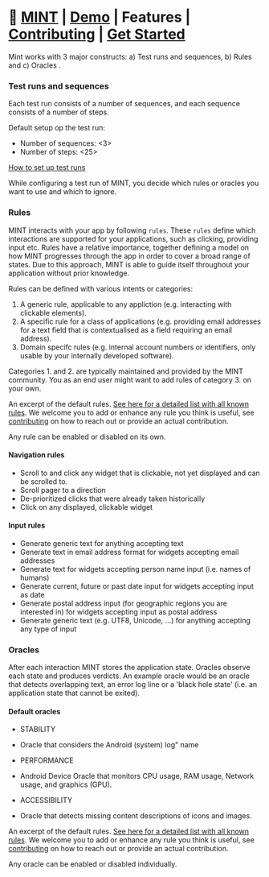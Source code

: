 # 🌿 [MINT](/README.md) | [Demo](demo.md) | Features | [Contributing](contributing.md) | [Get Started](android.md)

Mint works with 3 major constructs: a) Test runs and sequences, b) Rules and c) Oracles . 

### Test runs and sequences 

Each test run consists of a number of sequences, and each sequence consists of a number of steps. 

Default setup op the test run: 

- Number of sequences: <3> 
- Number of steps: <25> 

[How to set up test runs](/docs/android.md#creating-your-first-test)

While configuring a test run of MINT, you decide which rules or oracles you want to use and which to ignore. 

### Rules 

MINT interacts with your app by following `rules`. These `rules` define which interactions are supported for your applications, such as clicking, providing input etc. Rules have a relative importance, together defining a model on how MINT progresses through the app in order to cover a broad range of states. Due to this approach, MINT is able to guide itself throughout your application without prior knowledge.

Rules can be defined with various intents or categories:
1. A generic rule, applicable to any appliction (e.g. interacting with clickable elements).
2. A specific rule for a class of applications (e.g. providing email addresses for a text field that is contextualised as a field requiring an email address).
3. Domain specifc rules (e.g. internal account numbers or identifiers, only usable by your internally developed software).

Categories 1. and 2. are typically maintained and provided by the MINT community. You as an end user might want to add rules of category 3. on your own.

An excerpt of the default rules. [See here for a detailed list with all known rules](/android-core/src/main/kotlin/org/mint/android/rule). We welcome you to add or enhance any rule you think is useful, see [contributing](/docs/contributing.md) on how to reach out or provide an actual contribution. 

Any rule can be enabled or disabled on its own. 

#### Navigation rules
* Scroll to and click any widget that is clickable, not yet displayed and can be scrolled to.
* Scroll pager to a direction
* De-prioritized clicks that were already taken historically
* Click on any displayed, clickable widget 

#### Input rules
* Generate generic text for anything accepting text 
* Generate text in email address format for widgets accepting email addresses 
* Generate text for widgets accepting person name input (i.e. names of humans)
* Generate current, future or past date input for widgets accepting input as date 
* Generate postal address input (for geographic regions you are interested in) for widgets accepting input as postal address 
* Generate generic text (e.g. UTF8, Unicode, ...) for anything accepting any type of input 

### Oracles 
After each interaction MINT stores the application state. Oracles observe each state and produces verdicts. An example oracle would be an oracle that detects overlapping text, an error log line or a 'black hole state' (i.e. an application state that cannot be exited).

#### Default oracles 

* STABILITY 
- Oracle that considers the Android (system) log" name 

* PERFORMANCE 
- Android Device Oracle that monitors CPU usage, RAM usage, Network usage, and graphics (GPU). 

* ACCESSIBILITY 
- Oracle that detects missing content descriptions of icons and images. 

An excerpt of the default rules. [See here for a detailed list with all known rules](/android-core/src/main/kotlin/org/mint/android/oracle). We welcome you to add or enhance any rule you think is useful, see [contributing](/docs/contributing.md) on how to reach out or provide an actual contribution. 

Any oracle can be enabled or disabled individually. 
 